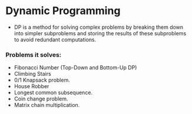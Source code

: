 #  Dynamic Programming
- DP is a method for solving complex problems by breaking them down into simpler subproblems and storing the results of these subproblems to avoid redundant computations.


### Problems it solves:
- Fibonacci Number (Top-Down and Bottom-Up DP)
-  Climbing Stairs
-  0/1 Knapsack problem.
- House Robber
- Longest common subsequence.
- Coin change problem.
- Matrix chain multiplication.